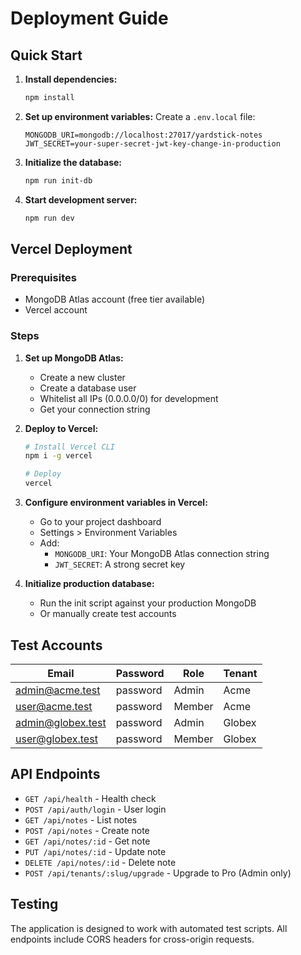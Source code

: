 # Deployment Guide

## Quick Start

1. **Install dependencies:**
   ```bash
   npm install
   ```

2. **Set up environment variables:**
   Create a `.env.local` file:
   ```env
   MONGODB_URI=mongodb://localhost:27017/yardstick-notes
   JWT_SECRET=your-super-secret-jwt-key-change-in-production
   ```

3. **Initialize the database:**
   ```bash
   npm run init-db
   ```

4. **Start development server:**
   ```bash
   npm run dev
   ```

## Vercel Deployment

### Prerequisites
- MongoDB Atlas account (free tier available)
- Vercel account

### Steps

1. **Set up MongoDB Atlas:**
   - Create a new cluster
   - Create a database user
   - Whitelist all IPs (0.0.0.0/0) for development
   - Get your connection string

2. **Deploy to Vercel:**
   ```bash
   # Install Vercel CLI
   npm i -g vercel
   
   # Deploy
   vercel
   ```

3. **Configure environment variables in Vercel:**
   - Go to your project dashboard
   - Settings > Environment Variables
   - Add:
     - `MONGODB_URI`: Your MongoDB Atlas connection string
     - `JWT_SECRET`: A strong secret key

4. **Initialize production database:**
   - Run the init script against your production MongoDB
   - Or manually create test accounts

## Test Accounts

| Email | Password | Role | Tenant |
|-------|----------|------|--------|
| admin@acme.test | password | Admin | Acme |
| user@acme.test | password | Member | Acme |
| admin@globex.test | password | Admin | Globex |
| user@globex.test | password | Member | Globex |

## API Endpoints

- `GET /api/health` - Health check
- `POST /api/auth/login` - User login
- `GET /api/notes` - List notes
- `POST /api/notes` - Create note
- `GET /api/notes/:id` - Get note
- `PUT /api/notes/:id` - Update note
- `DELETE /api/notes/:id` - Delete note
- `POST /api/tenants/:slug/upgrade` - Upgrade to Pro (Admin only)

## Testing

The application is designed to work with automated test scripts. All endpoints include CORS headers for cross-origin requests.
